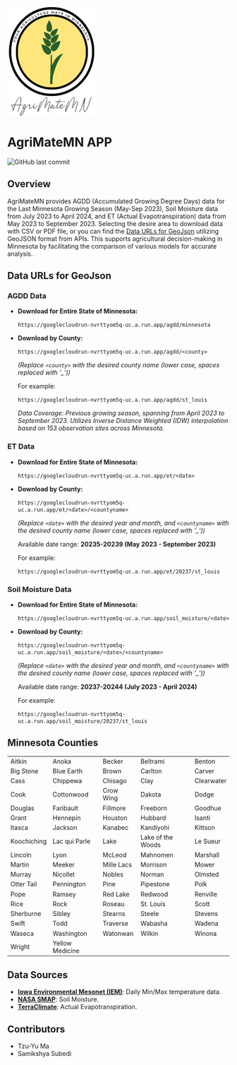 <img src="https://github.com/TzuYuMa/AgriMateMN/blob/main/logo/logo.png" width="200" height="250">


# AgriMateMN APP
![GitHub last commit](https://img.shields.io/github/last-commit/TzuYuMa/AgriMateMN?style=for-the-badge)

## Overview  
AgriMateMN provides AGDD (Accumulated Growing Degree Days) data for the Last Minnesota Growing Season (May-Sep 2023), Soil Moisture data from July 2023 to April 2024, and ET (Actual Evapotranspiration) data from May 2023 to September 2023. Selecting the desire area to download data with CSV or PDF file, or you can find the [Data URLs for GeoJson](#data-urls-for-geojson) utilizing GeoJSON format from APIs. This supports agricultural decision-making in Minnesota by facilitating the comparison of various models for accurate analysis.

## Data URLs for GeoJson
### AGDD Data
- **Download for Entire State of Minnesota:**
  ```plaintext
  https://googlecloudrun-nvrttyom5q-uc.a.run.app/agdd/minnesota
  ```

- **Download by County:**
  ```plaintext
  https://googlecloudrun-nvrttyom5q-uc.a.run.app/agdd/<county>
  ```
  *(Replace `<county>` with the desired county name (lower case, spaces replaced with '_'))*

  For example:
  ```plaintext
  https://googlecloudrun-nvrttyom5q-uc.a.run.app/agdd/st_louis
  ```

  *Data Coverage: Previous growing season, spanning from April 2023 to September 2023. Utilizes Inverse Distance Weighted (IDW) interpolation based on 153 observation sites across Minnesota.*

### ET Data
- **Download for Entire State of Minnesota:**
  ```plaintext
  https://googlecloudrun-nvrttyom5q-uc.a.run.app/et/<date>
  ```

- **Download by County:**
  ```plaintext
  https://googlecloudrun-nvrttyom5q-uc.a.run.app/et/<date>/<countyname>
  ```
  *(Replace `<date>` with the desired year and month, and `<countyname>` with the desired county name (lower case, spaces replaced with '_'))*

  Available date range: **20235-20239 (May 2023 - September 2023)**

  For example:
  ```plaintext
  https://googlecloudrun-nvrttyom5q-uc.a.run.app/et/20237/st_louis
  ```

### Soil Moisture Data
- **Download for Entire State of Minnesota:**
  ```plaintext
  https://googlecloudrun-nvrttyom5q-uc.a.run.app/soil_moisture/<date>
  ```

- **Download by County:**
  ```plaintext
  https://googlecloudrun-nvrttyom5q-uc.a.run.app/soil_moisture/<date>/<countyname>
  ```
  *(Replace `<date>` with the desired year and month, and `<countyname>` with the desired county name (lower case, spaces replaced with '_'))*

  Available date range: **20237-20244 (July 2023 - April 2024)**

  For example:
  ```plaintext
  https://googlecloudrun-nvrttyom5q-uc.a.run.app/soil_moisture/20237/st_louis
## Minnesota Counties

|        |        |        |        |        |
|--------|--------|--------|--------|--------|
| Aitkin | Anoka  | Becker | Beltrami | Benton |
| Big Stone | Blue Earth | Brown | Carlton | Carver |
| Cass | Chippewa | Chisago | Clay | Clearwater |
| Cook | Cottonwood | Crow Wing | Dakota | Dodge |
| Douglas | Faribault | Fillmore | Freeborn | Goodhue |
| Grant | Hennepin | Houston | Hubbard | Isanti |
| Itasca | Jackson | Kanabec | Kandiyohi | Kittson |
| Koochiching | Lac qui Parle | Lake | Lake of the Woods | Le Sueur |
| Lincoln | Lyon | McLeod | Mahnomen | Marshall |
| Martin | Meeker | Mille Lacs | Morrison | Mower |
| Murray | Nicollet | Nobles | Norman | Olmsted |
| Otter Tail | Pennington | Pine | Pipestone | Polk |
| Pope | Ramsey | Red Lake | Redwood | Renville |
| Rice | Rock | Roseau | St. Louis | Scott |
| Sherburne | Sibley | Stearns | Steele | Stevens |
| Swift | Todd | Traverse | Wabasha | Wadena |
| Waseca | Washington | Watonwan | Wilkin | Winona |
| Wright | Yellow Medicine |        |        |        |

## Data Sources 
- [**Iowa Environmental Mesonet (IEM)**](https://mesonet.agron.iastate.edu/): Daily Min/Max temperature data.
- [**NASA SMAP**](https://nsidc.org/data/spl3smp_e/versions/3): Soil Moisture.
- [**TerraClimate**](https://developers.google.com/earth-engine/datasets/catalog/IDAHO_EPSCOR_TERRACLIMATE): Actual Evapotranspiration.
  
## Contributors 
- Tzu-Yu Ma  
- Samikshya Subedi
